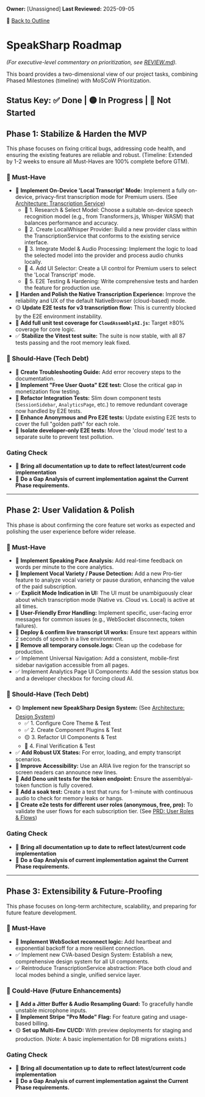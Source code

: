 **Owner:** [Unassigned]
**Last Reviewed:** 2025-09-05

🔗 [Back to Outline](./OUTLINE.md)

# SpeakSharp Roadmap
*(For executive-level commentary on prioritization, see [REVIEW.md](./REVIEW.md)).*

This board provides a two-dimensional view of our project tasks, combining Phased Milestones (timeline) with MoSCoW Prioritization.

Status Key: ✅ Done | 🟡 In Progress | 🔴 Not Started
---
## Phase 1: Stabilize & Harden the MVP
This phase focuses on fixing critical bugs, addressing code health, and ensuring the existing features are reliable and robust. (Timeline: Extended by 1-2 weeks to ensure all Must-Haves are 100% complete before GTM).

### 🎯 Must-Have
- 🔴 **Implement On-Device 'Local Transcript' Mode:** Implement a fully on-device, privacy-first transcription mode for Premium users. (See [Architecture: Transcription Service](./ARCHITECTURE.md#5-transcription-service))
  - 🔴 1. Research & Select Model: Choose a suitable on-device speech recognition model (e.g., from Transformers.js, Whisper WASM) that balances performance and accuracy.
  - 🔴 2. Create LocalWhisper Provider: Build a new provider class within the TranscriptionService that conforms to the existing service interface.
  - 🔴 3. Integrate Model & Audio Processing: Implement the logic to load the selected model into the provider and process audio chunks locally.
  - 🔴 4. Add UI Selector: Create a UI control for Premium users to select the 'Local Transcript' mode.
  - 🔴 5. E2E Testing & Hardening: Write comprehensive tests and harden the feature for production use.
- 🔴 **Harden and Polish the Native Transcription Experience:** Improve the reliability and UX of the default NativeBrowser (cloud-based) mode.
- 🟡 **Update E2E tests for v3 transcription flow:** This is currently blocked by the E2E environment instability.
- 🔴 **Add full unit test coverage for `CloudAssemblyAI.js`:** Target ≥80% coverage for core logic.
- ✅ **Stabilize the Vitest test suite:** The suite is now stable, with all 87 tests passing and the root memory leak fixed.

### 🚧 Should-Have (Tech Debt)
- 🔴 **Create Troubleshooting Guide:** Add error recovery steps to the documentation.
- 🔴 **Implement "Free User Quota" E2E test:** Close the critical gap in monetization flow testing.
- 🔴 **Refactor Integration Tests:** Slim down component tests (`SessionSidebar`, `AnalyticsPage`, etc.) to remove redundant coverage now handled by E2E tests.
- 🔴 **Enhance Anonymous and Pro E2E tests:** Update existing E2E tests to cover the full "golden path" for each role.
- 🔴 **Isolate developer-only E2E tests:** Move the 'cloud mode' test to a separate suite to prevent test pollution.

### Gating Check
- 🔴 **Bring all documentation up to date to reflect latest/current code implementation**
- 🔴 **Do a Gap Analysis of current implementation against the Current Phase requirements.**

---
## Phase 2: User Validation & Polish
This phase is about confirming the core feature set works as expected and polishing the user experience before wider release.

### 🎯 Must-Have
- 🔴 **Implement Speaking Pace Analysis:** Add real-time feedback on words per minute to the core analytics.
- 🔴 **Implement Vocal Variety / Pause Detection:** Add a new Pro-tier feature to analyze vocal variety or pause duration, enhancing the value of the paid subscription.
- ✅ **Explicit Mode Indication in UI:** The UI must be unambiguously clear about which transcription mode (Native vs. Cloud vs. Local) is active at all times.
- 🔴 **User-Friendly Error Handling:** Implement specific, user-facing error messages for common issues (e.g., WebSocket disconnects, token failures).
- 🔴 **Deploy & confirm live transcript UI works:** Ensure text appears within 2 seconds of speech in a live environment.
- 🔴 **Remove all temporary console.logs:** Clean up the codebase for production.
- ✅ Implement Universal Navigation: Add a consistent, mobile-first sidebar navigation accessible from all pages.
- ✅ Implement Analytics Page UI Components: Add the session status box and a developer checkbox for forcing cloud AI.

### 🚧 Should-Have (Tech Debt)
- 🟡 **Implement new SpeakSharp Design System:** (See [Architecture: Design System](./ARCHITECTURE.md#2-frontend-architecture))
  - ✅ 1. Configure Core Theme & Test
  - ✅ 2. Create Component Plugins & Test
  - 🟡 3. Refactor UI Components & Test
  - 🔴 4. Final Verification & Test
- ✅ **Add Robust UX States:** For error, loading, and empty transcript scenarios.
- 🔴 **Improve Accessibility:** Use an ARIA live region for the transcript so screen readers can announce new lines.
- 🔴 **Add Deno unit tests for the token endpoint:** Ensure the assemblyai-token function is fully covered.
- 🔴 **Add a soak test:** Create a test that runs for 1-minute with continuous audio to check for memory leaks or hangs.
- 🔴 **Create e2e tests for different user roles (anonymous, free, pro):** To validate the user flows for each subscription tier. (See [PRD: User Roles & Flows](./PRD.md#user-roles-&-flows))

### Gating Check
- 🔴 **Bring all documentation up to date to reflect latest/current code implementation**
- 🔴 **Do a Gap Analysis of current implementation against the Current Phase requirements.**

---
## Phase 3: Extensibility & Future-Proofing
This phase focuses on long-term architecture, scalability, and preparing for future feature development.

### 🎯 Must-Have
- 🔴 **Implement WebSocket reconnect logic:** Add heartbeat and exponential backoff for a more resilient connection.
- ✅ Implement new CVA-based Design System: Establish a new, comprehensive design system for all UI components.
- ✅ Reintroduce TranscriptionService abstraction: Place both cloud and local modes behind a single, unified service layer.

### 🌱 Could-Have (Future Enhancements)
- 🔴 **Add a Jitter Buffer & Audio Resampling Guard:** To gracefully handle unstable microphone inputs.
- 🔴 **Implement Stripe "Pro Mode" Flag:** For feature gating and usage-based billing.
- 🟡 **Set up Multi-Env CI/CD:** With preview deployments for staging and production. (Note: A basic implementation for DB migrations exists.)

### Gating Check
- 🔴 **Bring all documentation up to date to reflect latest/current code implementation**
- 🔴 **Do a Gap Analysis of current implementation against the Current Phase requirements.**
